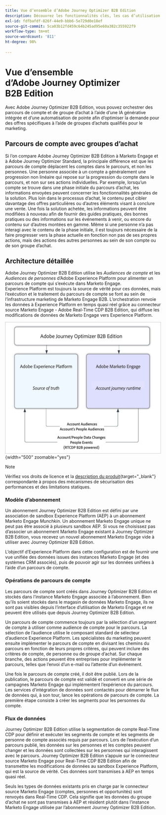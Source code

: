 ```yaml
---
title: Vue d’ensemble d’Adobe Journey Optimizer B2B Edition
description: Découvrez les fonctionnalités clés, les cas d’utilisation et les architectures d’Adobe Journey Optimizer B2B Edition.
exl-id: fdfbafdf-826f-44e9-bbb6-5e729d0e18ef
source-git-commit: 5ca03b12fd459c64b245ad95e60a382c355922f9
workflow-type: tm+mt
source-wordcount: '811'
ht-degree: 98%

---
```


# Vue d’ensemble d’Adobe Journey Optimizer B2B Edition

Avec Adobe Journey Optimizer B2B Edition, vous pouvez orchestrer des parcours de compte et de groupe d’achat à l’aide d’une IA générative intégrée et d’une automatisation de pointe afin d’optimiser la demande pour des offres spécifiques à l’aide de groupes d’achats qualifiés pour le marketing.

## Parcours de compte avec groupes d’achat

Si l’on compare Adobe Journey Optimizer B2B Edition à Marketo Engage et à Adobe Journey Optimizer Standard, la principale différence est que les parcours de compte déplacent les comptes dans le parcours, et non les personnes. Une personne associée à un compte a généralement une progression non linéaire qui repose sur la progression du compte dans le parcours, et non sur ses actions individuelles. Par exemple, lorsqu’un compte se trouve dans une phase initiale du parcours d’achat, les informations envoyées peuvent concerner les fonctionnalités générales de la solution. Plus loin dans le processus d’achat, le contenu peut cibler davantage des offres particulières ou d’autres éléments visant à conclure une vente. Une fois la solution achetée, les informations peuvent être modifiées à nouveau afin de fournir des guides pratiques, des bonnes pratiques ou des informations sur les événements à venir, ou encore du contenu sur d’autres montées en gamme. Même si une personne n’a pas interagi avec le contenu de la phase initiale, il est toujours nécessaire de la faire progresser vers la phase actuelle en fonction non pas de ses propres actions, mais des actions des autres personnes au sein de son compte ou de son groupe d’achat.

## Architecture détaillée

Adobe Journey Optimizer B2B Edition utilise les _Audiences de compte_ et les _Audiences de personnes_ d’Adobe Experience Platform pour alimenter un parcours de compte qui s’exécute dans Marketo Engage. Experience Platform est toujours la source de vérité pour ces données, mais l’exécution et le traitement du parcours de compte se font au sein de l’infrastructure marketing de Marketo Engage B2B. L’orchestration renvoie les données à Experience Platform en temps quasi réel grâce au connecteur source Marketo Engage - Adobe Real-Time CDP B2B Edition, qui diffuse les modifications de données de Marketo Engage vers Experience Platform.

![Architecture de données détaillée](./assets/high-level-data-architecture.png){width="500" zoomable="yes"}

>[!NOTE]
>
>Vérifiez vos droits de licence et la [description du produit](https://helpx.adobe.com/fr/legal/product-descriptions/adobe-journey-optimizer-b2b.html){target="_blank"} correspondante à propos des mécanismes de sécurisation des performances et des limitations statiques.

### Modèle d’abonnement

Un abonnement Journey Optimizer B2B Edition est défini par une association de sandbox Experience Platform (AEP) à un abonnement Marketo Engage _Munchkin_. Un abonnement Marketo Engage unique ne peut pas être associé à plusieurs sandbox AEP. Si vous ne choisissez pas d’associer un abonnement Marketo Engage existant à Journey Optimizer B2B Edition, vous recevez un nouvel abonnement Marketo Engage vide à utiliser avec Journey Optimizer B2B Edition.

L’objectif d’Experience Platform dans cette configuration est de fournir une vue unifiée des données issues des instances Marketo Engage (et des systèmes CRM associés), puis de pouvoir agir sur les données unifiées à l’aide d’un parcours de compte.

### Opérations de parcours de compte

Les parcours de compte sont créés dans Journey Optimizer B2B Edition et stockés dans l’instance Marketo Engage associée à l’abonnement. Bien qu’ils soient stockés dans le magasin de données Marketo Engage, ils ne sont pas visibles depuis l’interface d’utilisation de Marketo Engage et ne peuvent être utilisés que depuis Journey Optimizer B2B Edition.

Un parcours de compte commence toujours par la sélection d’un segment de compte à utiliser comme audience de compte pour le parcours. La sélection de l’audience utilise le composant standard de sélecteur d’audience Experience Platform. Les spécialistes du marketing peuvent ensuite implémenter le parcours de compte en divisant les chemins du parcours en fonction de leurs propres critères, qui peuvent inclure des critères de compte, de personne ou de groupe d’achat. Sur chaque branche, des actions peuvent être entreprises pour implémenter le parcours, telles que l’envoi d’un e-mail ou l’attente d’un événement.

Une fois le parcours de compte créé, il doit être publié. Lors de la publication, le parcours de compte est validé et converti en une série de campagnes Marketo Engage qui implémentent l’expérience du parcours. Les services d’intégration de données sont contactés pour démarrer le flux de données qui, à son tour, lance les opérations de parcours de compte. La première étape consiste à créer les segments pour les personnes du compte.

### Flux de données

Journey Optimizer B2B Edition utilise la segmentation de compte Real-Time CDP pour définir et exécuter les segments de compte et les segments de personne de compte associés requis par parcours. Lors de l’exécution d’un parcours publié, les données sur les personnes et les comptes peuvent changer et les données sont collectées sur les personnes qui interagissent avec le parcours. Journey Optimizer B2B Edition s’appuie sur le connecteur source Marketo Engage pour Real-Time CDP B2B Edition afin de transmettre les modifications de données au sandbox Experience Platform, qui est la source de vérité.  Ces données sont transmises à AEP en temps quasi réel.

Seuls les types de données existants pris en charge par le connecteur source Marketo Engage (comptes, personnes et opportunités) sont renvoyés dans Real-Time CDP. Cela signifie que les données du groupe d’achat ne sont pas transmises à AEP et résident plutôt dans l’instance Marketo Engage utilisée par l’abonnement Journey Optimizer B2B Edition.
